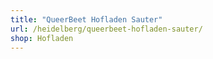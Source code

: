 ```yaml
---
title: "QueerBeet Hofladen Sauter"
url: /heidelberg/queerbeet-hofladen-sauter/
shop: Hofladen
---
```

